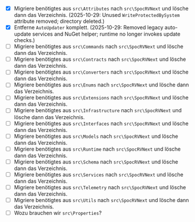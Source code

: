 - [x] Migriere benötigtes aus `src\Attributes` nach `src\SpocRVNext` und lösche dann das Verzeichnis. (2025-10-29: Unused `WriteProtectedBySystem` attribute removed; directory deleted.)
- [x] Entferne `AutoUpdater` komplett. (2025-10-29: Removed legacy auto-update services and NuGet helper; runtime no longer invokes update checks.)
- [ ] Migriere benötigtes aus `src\Commands` nach `src\SpocRVNext` und lösche dann das Verzeichnis.
- [ ] Migriere benötigtes aus `src\Contracts` nach `src\SpocRVNext` und lösche dann das Verzeichnis.
- [ ] Migriere benötigtes aus `src\Converters` nach `src\SpocRVNext` und lösche dann das Verzeichnis.
- [ ] Migriere benötigtes aus `src\Enums` nach `src\SpocRVNext` und lösche dann das Verzeichnis.
- [ ] Migriere benötigtes aus `src\Extensions` nach `src\SpocRVNext` und lösche dann das Verzeichnis.
- [ ] Migriere benötigtes aus `src\Infrastructure` nach `src\SpocRVNext` und lösche dann das Verzeichnis.
- [ ] Migriere benötigtes aus `src\Interfaces` nach `src\SpocRVNext` und lösche dann das Verzeichnis.
- [ ] Migriere benötigtes aus `src\Models` nach `src\SpocRVNext` und lösche dann das Verzeichnis.
- [ ] Migriere benötigtes aus `src\Runtime` nach `src\SpocRVNext` und lösche dann das Verzeichnis.
- [ ] Migriere benötigtes aus `src\Schema` nach `src\SpocRVNext` und lösche dann das Verzeichnis.
- [ ] Migriere benötigtes aus `src\Services` nach `src\SpocRVNext` und lösche dann das Verzeichnis.
- [ ] Migriere benötigtes aus `src\Telemetry` nach `src\SpocRVNext` und lösche dann das Verzeichnis.
- [ ] Migriere benötigtes aus `src\Utils` nach `src\SpocRVNext` und lösche dann das Verzeichnis.
- [ ] Wozu brauchen wir `src\Properties`?
